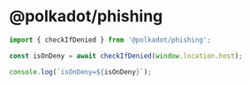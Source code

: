 # @polkadot/phishing

```js
import { checkIfDenied } from '@polkadot/phishing';

const isOnDeny = await checkIfDenied(window.location.host);

console.log(`isOnDeny=${isOnDeny}`);
```
